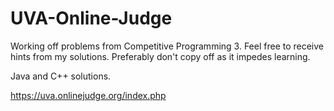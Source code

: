 # UVA-Online-Judge

Working off problems from Competitive Programming 3.
Feel free to receive hints from my solutions. Preferably don't copy off as it impedes learning.

Java and C++ solutions.

https://uva.onlinejudge.org/index.php
